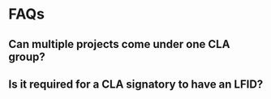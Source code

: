 # FAQs

## Can multiple projects come under one CLA group?

## Is it required for a CLA signatory to have an LFID?





